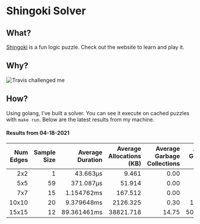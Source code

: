 # Shingoki Solver

## What?
[Shingoki](https://www.puzzle-shingoki.com) is a fun logic puzzle. Check out the website to learn and play it.

## Why?

![Travis challenged me](https://user-images.githubusercontent.com/23204038/112846696-f1f1fb00-906b-11eb-9693-3130ce4e78d7.png)

## How?

Using golang, I've built a solver. You can see it execute on cached puzzles with `make run`. Below are the latest results from my machine.

</startResults>

#### Results from 04-18-2021

|Num Edges|Sample Size|Average Duration|Average Allocations (KB)|Average Garbage Collections|Average GC Pause (ns)|
|-:|-:|-:|-:|-:|-:|
|2x2|1|43.663µs|9.461|0.00|0s|
|5x5|59|371.087µs|51.914|0.00|0s|
|7x7|15|1.154762ms|167.512|0.00|0s|
|10x10|20|9.379648ms|2126.325|0.30|11.733µs|
|15x15|12|89.361461ms|38821.718|14.75|505.228µs|
